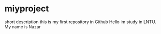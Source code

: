 # miyproject
short description 
this is my first repository in Github
Hello im study in LNTU. My name is Nazar
